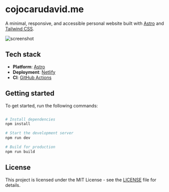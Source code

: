 # cojocarudavid.me

A minimal, responsive, and accessible personal website built with [Astro](https://astro.build/) and [Tailwind CSS](https://tailwindcss.com/).

![screenshot](https://i.imgur.com/juXTKpX.png)

## Tech stack

- **Platform**: [Astro](https://github.com/withastro/astro)
- **Deployment**: [Netlify](https://www.netlify.com/)
- **CI**: [GitHub Actions](https://github.com/features/actions)

## Getting started

To get started, run the following commands:

```bash

# Install dependencies
npm install

# Start the development server
npm run dev

# Build for production
npm run build

```

## License

This project is licensed under the MIT License - see the [LICENSE](LICENSE) file for details.
